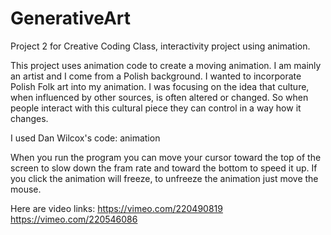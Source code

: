# GenerativeArt
Project 2 for Creative Coding Class, interactivity project using animation.

This project uses animation code to create a moving animation.
I am mainly an artist and I come from a Polish background. I wanted to incorporate Polish Folk art into my animation. I was focusing on the idea that culture, when influenced by other sources, is often altered or changed. So when people interact with this cultural piece they can control in a way how it changes.

I used Dan Wilcox's code:
animation

When you run the program you can move your cursor toward the top of the screen to slow down the fram rate and toward the bottom to speed it up. If you click the animation will freeze, to unfreeze the animation just move the mouse.

Here are video links:
https://vimeo.com/220490819
https://vimeo.com/220546086


